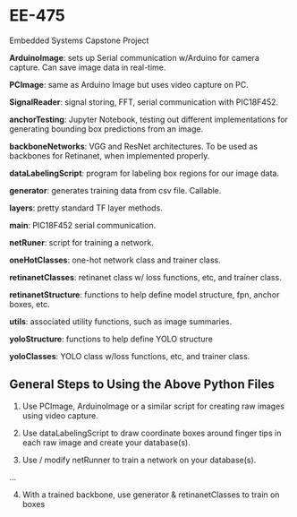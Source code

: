 # EE-475
Embedded Systems Capstone Project

**ArduinoImage**: sets up Serial communication w/Arduino for camera capture. Can save image data in real-time.

**PCImage**: same as Arduino Image but uses video capture on PC.

**SignalReader**: signal storing, FFT, serial communication with PIC18F452.

**anchorTesting**: Jupyter Notebook, testing out different implementations for generating bounding box predictions from an image.

**backboneNetworks**: VGG and ResNet architectures. To be used as backbones for Retinanet, when implemented properly.

**dataLabelingScript**: program for labeling box regions for our image data.

**generator**: generates training data from csv file. Callable.

**layers**: pretty standard TF layer methods.

**main**: PIC18F452 serial communication.

**netRuner**: script for training a network.

**oneHotClasses**: one-hot network class and trainer class.

**retinanetClasses**: retinanet class w/ loss functions, etc, and trainer class.

**retinanetStructure**: functions to help define model structure, fpn, anchor boxes, etc.

**utils**: associated utility functions, such as image summaries.

**yoloStructure**: functions to help define YOLO structure

**yoloClasses**: YOLO class w/loss functions, etc, and trainer class.

## General Steps to Using the Above Python Files ##

1) Use PCImage, ArduinoImage or a similar script for creating raw images using video capture.

2) Use dataLabelingScript to draw coordinate boxes around finger tips in each raw image and create your database(s).

3) Use / modify netRunner to train a network on your database(s).

...

4) With a trained backbone, use generator & retinanetClasses to train on boxes
